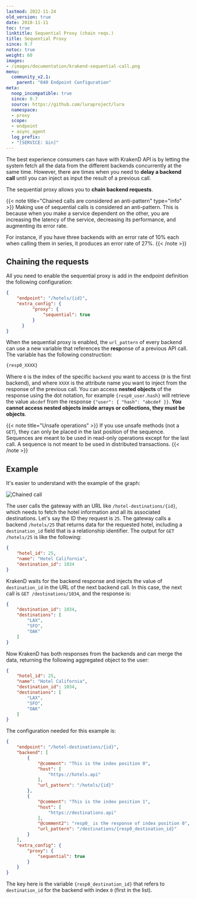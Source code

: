 ```yaml
---
lastmod: 2022-11-24
old_version: true
date: 2018-11-11
toc: true
linktitle: Sequential Proxy (chain reqs.)
title: Sequential Proxy
since: 0.7
notoc: true
weight: 60
images:
- /images/documentation/krakend-sequential-call.png
menu:
  community_v2.1:
    parent: "040 Endpoint Configuration"
meta:
  noop_incompatible: true
  since: 0.7
  source: https://github.com/luraproject/lura
  namespace:
  - proxy
  scope:
  - endpoint
  - async_agent
  log_prefix:
  - "[SERVICE: Gin]"
---
```

The best experience consumers can have with KrakenD API is by letting the system fetch all the data from the different backends concurrently at the same time. However, there are times when you need to **delay a backend call** until you can inject as input the result of a previous call.

The sequential proxy allows you to **chain backend requests**.

{{< note title="Chained calls are considered an anti-pattern" type="info" >}}
Making use of sequential calls is considered an anti-pattern. This is because when you make a service dependent on the other, you are increasing the latency of the service, decreasing its performance, and augmenting its error rate.

For instance, if you have three backends with an error rate of 10% each when calling them in series, it produces an error rate of 27%.
{{< /note >}}

## Chaining the requests
All you need to enable the sequential proxy is add in the endpoint definition the following configuration:

```json
{
    "endpoint": "/hotels/{id}",
    "extra_config": {
          "proxy": {
              "sequential": true
          }
      }
}
```


When the sequential proxy is enabled, the `url_pattern` of every backend can use a new variable that references the **resp**onse of a previous API call. The variable has the following construction:

```js
{resp0_XXXX}
```

Where `0` is the index of the specific `backend` you want to access (`0` is the first backend), and where `XXXX` is the attribute name you want to inject from the response of the previous call. You can access **nested objects** of the response using the dot notation, for example `{resp0_user.hash}` will retrieve the value `abcdef` from the response `{"user": { "hash": "abcdef }}`. **You cannot access nested objects inside arrays or collections, they must be objects**.

{{< note title="Unsafe operations" >}}
If you use unsafe methods (not a `GET`), they can only be placed in the last position of the sequence. Sequences are meant to be used in read-only operations except for the last call. A sequence is not meant to be used in distributed transactions.
{{< /note >}}

## Example
It's easier to understand with the example of the graph:

![Chained call](/images/documentation/krakend-sequential-call.png)

The user calls the gateway with an URL like `/hotel-destinations/{id}`, which needs to fetch the hotel information and all its associated destinations. Let's say the ID they request is `25`. The gateway calls a backend `/hotels/25` that returns data for the requested hotel, including a `destination_id` field that is a relationship identifier. The output for `GET /hotels/25` is like the following:

```json
{
    "hotel_id": 25,
    "name": "Hotel California",
    "destination_id": 1034
}
```

KrakenD waits for the backend response and injects the value of `destination_id` in the URL of the next backend call. In this case, the next call is `GET /destinations/1034`, and the response is:

```json
{
    "destination_id": 1034,
    "destinations": [
        "LAX",
        "SFO",
        "OAK"
    ]
}
```

Now KrakenD has both responses from the backends and can merge the data, returning the following aggregated object to the user:

```json
{
    "hotel_id": 25,
    "name": "Hotel California",
    "destination_id": 1034,
    "destinations": [
        "LAX",
        "SFO",
        "OAK"
    ]
}
```

The configuration needed for this example is:

```json
{
    "endpoint": "/hotel-destinations/{id}",
    "backend": [
        {
            "@comment": "This is the index position 0",
            "host": [
                "https://hotels.api"
            ],
            "url_pattern": "/hotels/{id}"
        },
        {
            "@comment": "This is the index position 1",
            "host": [
                "https://destinations.api"
            ],
            "@comment2": "resp0_ is the response of index position 0",
            "url_pattern": "/destinations/{resp0_destination_id}"
        }
    ],
    "extra_config": {
        "proxy": {
            "sequential": true
        }
    }
}
```

The key here is the variable `{resp0_destination_id}` that refers to `destination_id` for the backend with index `0` (first in the list).
